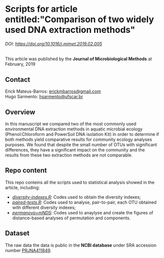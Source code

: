 # Scripts for article entitled:"Comparison of two widely used DNA extraction methods"
###### DOI: https://doi.org/10.1016/j.mimet.2019.02.005

This article was published by the __Journal of Microbiological Methods__ at February, 2019

## Contact
Erick Mateus-Barros: erickmbarros@gmail.com  
Hugo Sarmento: hsarmento@ufscar.br


## Overview
In this manuscript we compared two of the most commonly used environmental DNA extraction
methods in aquatic microbial ecology (Phenol:Chloroform and PowerSoil DNA isolation Kit) in order
to determine if both methods yield comparative results for community ecology analyses purposes. We
found that despite the small number of OTUs with significant differences, they have a significant
impact on the community and the results from these two extraction methods are not comparable.


## Repo content
This repo conteins all the scripts used to statistical analysis showed in the article, including:

* _[diversity-indexes.R](https://github.com/LMPB/comparison-of-DNA-extraction-methods/blob/master/diversity-indexes)_: Codes used to obtain the diversity indexes;
* _[paired-tests.R](https://github.com/LMPB/comparison-of-DNA-extraction-methods/blob/master/paired-tests)_: Codes used to analyse, pair-to-pair, each OTU obtained with different diversity indexes;
* _[permanova+mNDS](https://github.com/LMPB/comparison-of-DNA-extraction-methods/blob/master/permanova%2BnMDS)_: Codes used to anaylyse and create the figures of distance-based analyses of permutation and components.

## Dataset
The raw data the data is public in the __NCBI database__ under SRA accession number [PRJNA411849](https://www.ncbi.nlm.nih.gov/bioproject/411849).
